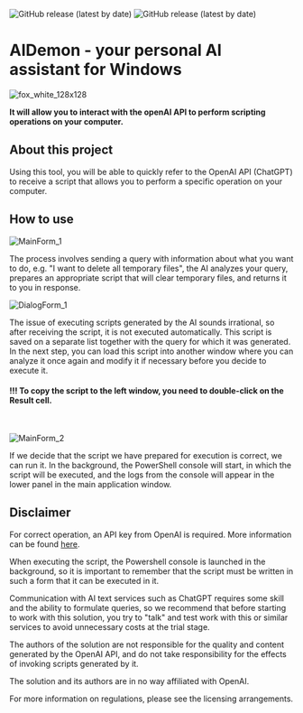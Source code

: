 ![GitHub release (latest by date)](https://img.shields.io/github/v/release/Mysttic/AIDemon)
![GitHub release (latest by date)](https://img.shields.io/github/v/release/Mysttic/AIDemon?include_prereleases)


# AIDemon - your personal AI assistant for Windows

![fox_white_128x128](https://github.com/user-attachments/assets/fcfcb090-b717-4a0b-8cd9-3de31c6fd73e)

**It will allow you to interact with the openAI API to perform scripting operations on your computer.**

## About this project

Using this tool, you will be able to quickly refer to the OpenAI API (ChatGPT) to receive a script that allows you to perform a specific operation on your computer.

## How to use

![MainForm_1](https://github.com/user-attachments/assets/66d69cd0-2be3-4990-ab69-a38ee2b61528)


The process involves sending a query with information about what you want to do, e.g. 
"I want to delete all temporary files", the AI ​​analyzes your query, 
prepares an appropriate script that will clear temporary files, and returns it to you in response.

![DialogForm_1](https://github.com/user-attachments/assets/8e030372-6e6b-4b74-b165-a28a9a3a71b5)


The issue of executing scripts generated by the AI ​​sounds irrational, so after receiving the script, it is not executed automatically. 
This script is saved on a separate list together with the query for which it was generated. 
In the next step, you can load this script into another window where you can analyze it once again 
and modify it if necessary before you decide to execute it.

#### !!! To copy the script to the left window, you need to double-click on the Result cell.
<br/>

![MainForm_2](https://github.com/user-attachments/assets/37d430c0-ef90-403a-b9aa-93c5a2670faa)


If we decide that the script we have prepared for execution is correct, we can run it. 
In the background, the PowerShell console will start, in which the script will be executed, 
and the logs from the console will appear in the lower panel in the main application window.

## Disclaimer
For correct operation, an API key from OpenAI is required. More information can be found [here](https://openai.com/api/).

When executing the script, the Powershell console is launched in the background, so it is important to remember that the script must be written in such a form that it can be executed in it.


Communication with AI text services such as ChatGPT requires some skill and the ability to formulate queries, so we recommend that before starting to work with this solution,
you try to "talk" and test work with this or similar services to avoid unnecessary costs at the trial stage.

The authors of the solution are not responsible for the quality and content generated by the OpenAI API, and do not take responsibility for the effects of invoking scripts generated by it.

The solution and its authors are in no way affiliated with OpenAI.

For more information on regulations, please see the licensing arrangements.
